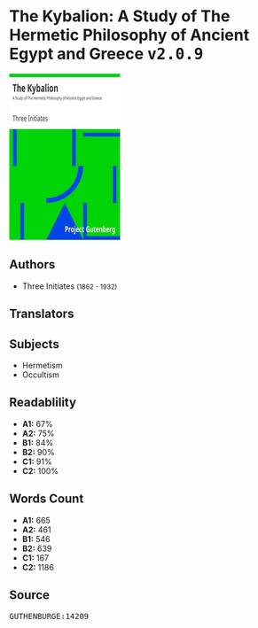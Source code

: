# The Kybalion: A Study of The Hermetic Philosophy of Ancient Egypt and Greece <kbd>v2.0.9</kbd>

![](./cover.medium.jpg "")

## Authors


 - Three Initiates <small>(1862 - 1932)</small>

## Translators



## Subjects


 - Hermetism
 - Occultism

## Readablility


 - **A1:** 67%
 - **A2:** 75%
 - **B1:** 84%
 - **B2:** 90%
 - **C1:** 91%
 - **C2:** 100%

## Words Count


 - **A1:** 665
 - **A2:** 461
 - **B1:** 546
 - **B2:** 639
 - **C1:** 167
 - **C2:** 1186

## Source


<kbd>GUTHENBURGE:14209</kbd>
